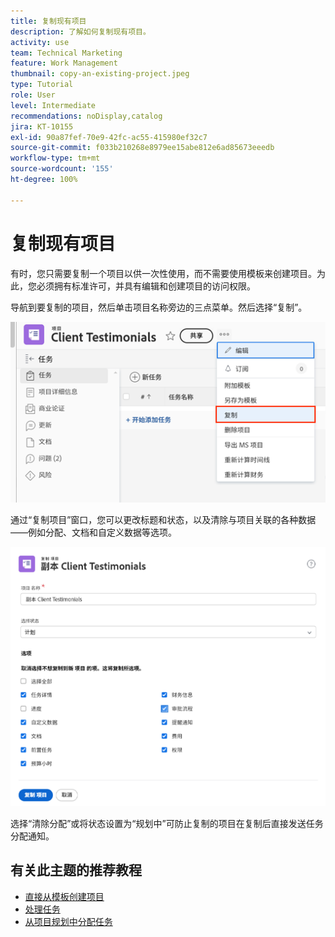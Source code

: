 ```yaml
---
title: 复制现有项目
description: 了解如何复制现有项目。
activity: use
team: Technical Marketing
feature: Work Management
thumbnail: copy-an-existing-project.jpeg
type: Tutorial
role: User
level: Intermediate
recommendations: noDisplay,catalog
jira: KT-10155
exl-id: 90a87fef-70e9-42fc-ac55-415980ef32c7
source-git-commit: f033b210268e8979ee15abe812e6ad85673eeedb
workflow-type: tm+mt
source-wordcount: '155'
ht-degree: 100%

---
```


# 复制现有项目

有时，您只需要复制一个项目以供一次性使用，而不需要使用模板来创建项目。为此，您必须拥有标准许可，并具有编辑和创建项目的访问权限。

导航到要复制的项目，然后单击项目名称旁边的三点菜单。然后选择“复制”。

![复制项目菜单选项](assets/copy-existing-01.png)

通过“复制项目”窗口，您可以更改标题和状态，以及清除与项目关联的各种数据——例如分配、文档和自定义数据等选项。

![复制项目选项](assets/copy-existing-02.png)

选择“清除分配”或将状态设置为“规划中”可防止复制的项目在复制后直接发送任务分配通知。

## 有关此主题的推荐教程

* [直接从模板创建项目](/help/manage-work/create-and-manage-project-templates/create-a-project-directly-from-a-template.md)
* [处理任务](/help/manage-work/tasks/work-with-tasks.md)
* [从项目规划中分配任务](/help/manage-work/tasks/assign-tasks-from-the-project-plan.md)
